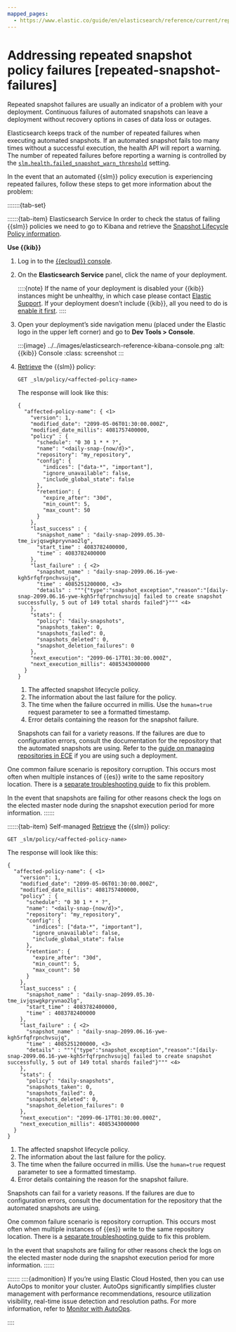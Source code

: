 ```yaml
---
mapped_pages:
  - https://www.elastic.co/guide/en/elasticsearch/reference/current/repeated-snapshot-failures.html
---
```


# Addressing repeated snapshot policy failures [repeated-snapshot-failures]

Repeated snapshot failures are usually an indicator of a problem with your deployment. Continuous failures of automated snapshots can leave a deployment without recovery options in cases of data loss or outages.

Elasticsearch keeps track of the number of repeated failures when executing automated snapshots. If an automated snapshot fails too many times without a successful execution, the health API will report a warning. The number of repeated failures before reporting a warning is controlled by the [`slm.health.failed_snapshot_warn_threshold`](https://www.elastic.co/guide/en/elasticsearch/reference/current/snapshot-settings.html#slm-health-failed-snapshot-warn-threshold) setting.

In the event that an automated {{slm}} policy execution is experiencing repeated failures, follow these steps to get more information about the problem:

:::::::{tab-set}

::::::{tab-item} Elasticsearch Service
In order to check the status of failing {{slm}} policies we need to go to Kibana and retrieve the [Snapshot Lifecycle Policy information](https://www.elastic.co/guide/en/elasticsearch/reference/current/slm-api-get-policy.html).

**Use {{kib}}**

1. Log in to the [{{ecloud}} console](https://cloud.elastic.co?page=docs&placement=docs-body).
2. On the **Elasticsearch Service** panel, click the name of your deployment.

    ::::{note}
    If the name of your deployment is disabled your {{kib}} instances might be unhealthy, in which case please contact [Elastic Support](https://support.elastic.co). If your deployment doesn’t include {{kib}}, all you need to do is [enable it first](../../deploy-manage/deploy/elastic-cloud/access-kibana.md).
    ::::

3. Open your deployment’s side navigation menu (placed under the Elastic logo in the upper left corner) and go to **Dev Tools > Console**.

    :::{image} ../../images/elasticsearch-reference-kibana-console.png
    :alt: {{kib}} Console
    :class: screenshot
    :::

4. [Retrieve](https://www.elastic.co/guide/en/elasticsearch/reference/current/slm-api-get-policy.html) the {{slm}} policy:

    ```console
    GET _slm/policy/<affected-policy-name>
    ```

    The response will look like this:

    ```console-result
    {
      "affected-policy-name": { <1>
        "version": 1,
        "modified_date": "2099-05-06T01:30:00.000Z",
        "modified_date_millis": 4081757400000,
        "policy" : {
          "schedule": "0 30 1 * * ?",
          "name": "<daily-snap-{now/d}>",
          "repository": "my_repository",
          "config": {
            "indices": ["data-*", "important"],
            "ignore_unavailable": false,
            "include_global_state": false
          },
          "retention": {
            "expire_after": "30d",
            "min_count": 5,
            "max_count": 50
          }
        },
        "last_success" : {
          "snapshot_name" : "daily-snap-2099.05.30-tme_ivjqswgkpryvnao2lg",
          "start_time" : 4083782400000,
          "time" : 4083782400000
        },
        "last_failure" : { <2>
          "snapshot_name" : "daily-snap-2099.06.16-ywe-kgh5rfqfrpnchvsujq",
          "time" : 4085251200000, <3>
          "details" : """{"type":"snapshot_exception","reason":"[daily-snap-2099.06.16-ywe-kgh5rfqfrpnchvsujq] failed to create snapshot successfully, 5 out of 149 total shards failed"}""" <4>
        },
        "stats": {
          "policy": "daily-snapshots",
          "snapshots_taken": 0,
          "snapshots_failed": 0,
          "snapshots_deleted": 0,
          "snapshot_deletion_failures": 0
        },
        "next_execution": "2099-06-17T01:30:00.000Z",
        "next_execution_millis": 4085343000000
      }
    }
    ```

    1. The affected snapshot lifecycle policy.
    2. The information about the last failure for the policy.
    3. The time when the failure occurred in millis. Use the `human=true` request parameter to see a formatted timestamp.
    4. Error details containing the reason for the snapshot failure.


    Snapshots can fail for a variety reasons. If the failures are due to configuration errors, consult the documentation for the repository that the automated snapshots are using. Refer to the [guide on managing repositories in ECE](https://www.elastic.co/guide/en/cloud-enterprise/current/ece-manage-repositories.html) if you are using such a deployment.


One common failure scenario is repository corruption. This occurs most often when multiple instances of {{es}} write to the same repository location. There is a [separate troubleshooting guide](diagnosing-corrupted-repositories.md) to fix this problem.

In the event that snapshots are failing for other reasons check the logs on the elected master node during the snapshot execution period for more information.
::::::

::::::{tab-item} Self-managed
[Retrieve](https://www.elastic.co/guide/en/elasticsearch/reference/current/slm-api-get-policy.html) the {{slm}} policy:

```console
GET _slm/policy/<affected-policy-name>
```

The response will look like this:

```console-result
{
  "affected-policy-name": { <1>
    "version": 1,
    "modified_date": "2099-05-06T01:30:00.000Z",
    "modified_date_millis": 4081757400000,
    "policy" : {
      "schedule": "0 30 1 * * ?",
      "name": "<daily-snap-{now/d}>",
      "repository": "my_repository",
      "config": {
        "indices": ["data-*", "important"],
        "ignore_unavailable": false,
        "include_global_state": false
      },
      "retention": {
        "expire_after": "30d",
        "min_count": 5,
        "max_count": 50
      }
    },
    "last_success" : {
      "snapshot_name" : "daily-snap-2099.05.30-tme_ivjqswgkpryvnao2lg",
      "start_time" : 4083782400000,
      "time" : 4083782400000
    },
    "last_failure" : { <2>
      "snapshot_name" : "daily-snap-2099.06.16-ywe-kgh5rfqfrpnchvsujq",
      "time" : 4085251200000, <3>
      "details" : """{"type":"snapshot_exception","reason":"[daily-snap-2099.06.16-ywe-kgh5rfqfrpnchvsujq] failed to create snapshot successfully, 5 out of 149 total shards failed"}""" <4>
    },
    "stats": {
      "policy": "daily-snapshots",
      "snapshots_taken": 0,
      "snapshots_failed": 0,
      "snapshots_deleted": 0,
      "snapshot_deletion_failures": 0
    },
    "next_execution": "2099-06-17T01:30:00.000Z",
    "next_execution_millis": 4085343000000
  }
}
```

1. The affected snapshot lifecycle policy.
2. The information about the last failure for the policy.
3. The time when the failure occurred in millis. Use the `human=true` request parameter to see a formatted timestamp.
4. Error details containing the reason for the snapshot failure.


Snapshots can fail for a variety reasons. If the failures are due to configuration errors, consult the documentation for the repository that the automated snapshots are using.

One common failure scenario is repository corruption. This occurs most often when multiple instances of {{es}} write to the same repository location. There is a [separate troubleshooting guide](diagnosing-corrupted-repositories.md) to fix this problem.

In the event that snapshots are failing for other reasons check the logs on the elected master node during the snapshot execution period for more information.
::::::

:::::::
::::{admonition}
If you’re using Elastic Cloud Hosted, then you can use AutoOps to monitor your cluster. AutoOps significantly simplifies cluster management with performance recommendations, resource utilization visibility, real-time issue detection and resolution paths. For more information, refer to [Monitor with AutoOps](https://www.elastic.co/guide/en/cloud/current/ec-autoops.html).

::::
